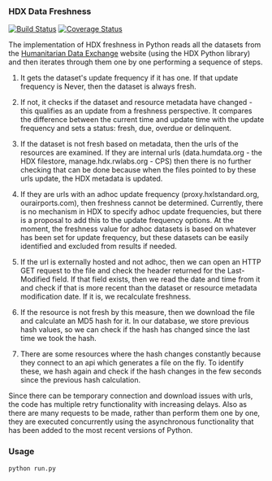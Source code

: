 ### HDX Data Freshness
[![Build Status](https://travis-ci.org/OCHA-DAP/hdx-data-freshness.svg?branch=master&ts=1)](https://travis-ci.org/OCHA-DAP/hdx-data-freshness) [![Coverage Status](https://coveralls.io/repos/github/OCHA-DAP/hdx-data-freshness/badge.svg?branch=master&ts=1)](https://coveralls.io/github/OCHA-DAP/hdx-data-freshness?branch=master)

The implementation of HDX freshness in Python reads all the datasets from the [Humanitarian Data Exchange](http://data.humdata.org/) website (using the HDX Python library) and then iterates through them one by one performing a sequence of steps.

1. It gets the dataset's update frequency if it has one. If that update frequency is Never, then the dataset is always fresh.

2. If not, it checks if the dataset and resource metadata have changed - this qualifies as an update from a freshness perspective. It compares the difference between the current time and update time with the update frequency and sets a status: fresh, due, overdue or delinquent.

3. If the dataset is not fresh based on metadata, then the urls of the resources are examined. If they are internal urls (data.humdata.org - the HDX filestore, manage.hdx.rwlabs.org - CPS) then there is no further checking that can be done because when the files pointed to by these urls update, the HDX metadata is updated.

4. If they are urls with an adhoc update frequency (proxy.hxlstandard.org, ourairports.com), then freshness cannot be determined. Currently, there is no mechanism in HDX to specify adhoc update frequencies, but there is a proposal to add this to the update frequency options. At the moment, the freshness value for adhoc datasets is based on whatever has been set for update frequency, but these datasets can be easily identified and excluded from results if needed.

5. If the url is externally hosted and not adhoc, then we can open an HTTP GET request to the file and check the header returned for the Last-Modified field. If that field exists, then we read the date and time from it and check if that is more recent than the dataset or resource metadata modification date. If it is, we recalculate freshness.

6. If the resource is not fresh by this measure, then we download the file and calculate an MD5 hash for it. In our database, we store previous hash values, so we can check if the hash has changed since the last time we took the hash.

7. There are some resources where the hash changes constantly because they connect to an api which generates a file on the fly. To identify these, we hash again and check if the hash changes in the few seconds since the previous hash calculation.

Since there can be temporary connection and download issues with urls, the code has multiple retry functionality with increasing delays. Also as there are many requests to be made, rather than perform them one by one, they are executed concurrently using the asynchronous functionality that has been added to the most recent versions of Python.

### Usage

    python run.py
